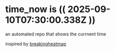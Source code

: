 # time_now is (( 2025-09-10T07:30:00.338Z ))

an automated repo that shows the currnent time

inspired by [breakingheatmap](https://github.com/breakingheatmap/breakingheatmap)